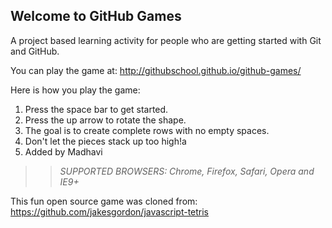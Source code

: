 ## Welcome to GitHub Games

A project based learning activity for people who are getting started with Git and GitHub.

You can play the game at: http://githubschool.github.io/github-games/

Here is how you play the game:
1. Press the space bar to get started.
2. Press the up arrow to rotate the shape.
3. The goal is to create complete rows with no empty spaces.
4. Don't let the pieces stack up too high!a
5. Added by Madhavi

>> _*SUPPORTED BROWSERS*: Chrome, Firefox, Safari, Opera and IE9+_

This fun open source game was cloned from: https://github.com/jakesgordon/javascript-tetris
